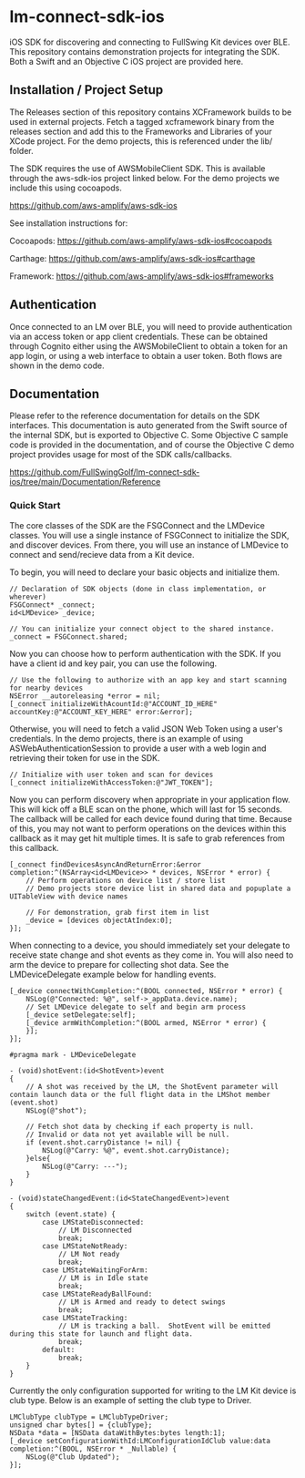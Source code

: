 # lm-connect-sdk-ios
iOS SDK for discovering and connecting to FullSwing Kit devices over BLE.  This repository contains demonstration projects for integrating the SDK.  Both a Swift and an Objective C iOS project are provided here.

## Installation / Project Setup
The Releases section of this repository contains XCFramework builds to be used in external projects.  Fetch a tagged xcframework binary from the releases section and add this to the Frameworks and Libraries of your XCode project.  For the demo projects, this is referenced under the lib/ folder.

The SDK requires the use of AWSMobileClient SDK.  This is available through the aws-sdk-ios project linked below.  For the demo projects we include this using cocoapods.

https://github.com/aws-amplify/aws-sdk-ios

See installation instructions for:

Cocoapods: https://github.com/aws-amplify/aws-sdk-ios#cocoapods

Carthage: https://github.com/aws-amplify/aws-sdk-ios#carthage

Framework: https://github.com/aws-amplify/aws-sdk-ios#frameworks

## Authentication
Once connected to an LM over BLE, you will need to provide authentication via an access token or app client credentials.  These can be obtained through Cognito either using the AWSMobileClient to obtain a token for an app login, or using a web interface to obtain a user token.  Both flows are shown in the demo code.

## Documentation
Please refer to the reference documentation for details on the SDK interfaces.  This documentation is auto generated from the Swift source of the internal SDK, but is exported to Objective C.  Some Objective C sample code is provided in the documentation, and of course the Objective C demo project provides usage for most of the SDK calls/callbacks.

https://github.com/FullSwingGolf/lm-connect-sdk-ios/tree/main/Documentation/Reference

### Quick Start
The core classes of the SDK are the FSGConnect and the LMDevice classes.  You will use a single instance of FSGConnect to initialize the SDK, and discover devices.  From there, you will use an instance of LMDevice to connect and send/recieve data from a Kit device.

To begin, you will need to declare your basic objects and initialize them.

```Objc
// Declaration of SDK objects (done in class implementation, or wherever)
FSGConnect* _connect;
id<LMDevice> _device;

// You can initialize your connect object to the shared instance.
_connect = FSGConnect.shared;
```

Now you can choose how to perform authentication with the SDK.  If you have a client id and key pair, you can use the following.
```Objc
// Use the following to authorize with an app key and start scanning for nearby devices
NSError __autoreleasing *error = nil;
[_connect initializeWithAcountId:@"ACCOUNT_ID_HERE" accountKey:@"ACCOUNT_KEY_HERE" error:&error];
```

Otherwise, you will need to fetch a valid JSON Web Token using a user's credentials.  In the demo projects, there is an example of using ASWebAuthenticationSession to provide a user with a web login and retrieving their token for use in the SDK.  
```Objc
// Initialize with user token and scan for devices
[_connect initializeWithAccessToken:@"JWT_TOKEN"];
```

Now you can perform discovery when appropriate in your application flow.  This will kick off a BLE scan on the phone, which will last for 15 seconds.  The callback will be called for each device found during that time.  Because of this, you may not want to perform operations on the devices within this callback as it may get hit multiple times.  It is safe to grab references from this callback.
```objc
[_connect findDevicesAsyncAndReturnError:&error completion:^(NSArray<id<LMDevice>> * devices, NSError * error) {
    // Perform operations on device list / store list
    // Demo projects store device list in shared data and popuplate a UITableView with device names
    
    // For demonstration, grab first item in list
    _device = [devices objectAtIndex:0];
}];
```

When connecting to a device, you should immediately set your delegate to receive state change and shot events as they come in.  You will also need to arm the device to prepare for collecting shot data.  See the LMDeviceDelegate example below for handling events.
```objc
[_device connectWithCompletion:^(BOOL connected, NSError * error) {
    NSLog(@"Connected: %@", self->_appData.device.name);
    // Set LMDevice delegate to self and begin arm process
    [_device setDelegate:self];
    [_device armWithCompletion:^(BOOL armed, NSError * error) {
    }];
}];
```

```objc
#pragma mark - LMDeviceDelegate

- (void)shotEvent:(id<ShotEvent>)event
{
    // A shot was received by the LM, the ShotEvent parameter will contain launch data or the full flight data in the LMShot member (event.shot)
    NSLog(@"shot");
    
    // Fetch shot data by checking if each property is null.
    // Invalid or data not yet available will be null.
    if (event.shot.carryDistance != nil) {
        NSLog(@"Carry: %@", event.shot.carryDistance);
    }else{
        NSLog(@"Carry: ---");
    }
}

- (void)stateChangedEvent:(id<StateChangedEvent>)event
{
    switch (event.state) {
        case LMStateDisconnected:
            // LM Disconnected
            break;
        case LMStateNotReady:
            // LM Not ready
            break;
        case LMStateWaitingForArm:
            // LM is in Idle state
            break;
        case LMStateReadyBallFound:
            // LM is Armed and ready to detect swings
            break;
        case LMStateTracking:
            // LM is tracking a ball.  ShotEvent will be emitted during this state for launch and flight data.
            break;
        default:
            break;
    }
}
```

Currently the only configuration supported for writing to the LM Kit device is club type.  Below is an example of setting the club type to Driver.  
```objc
LMClubType clubType = LMClubTypeDriver;
unsigned char bytes[] = {clubType};
NSData *data = [NSData dataWithBytes:bytes length:1];
[_device setConfigurationWithId:LMConfigurationIdClub value:data completion:^(BOOL, NSError * _Nullable) {
    NSLog(@"Club Updated");
}];
```
